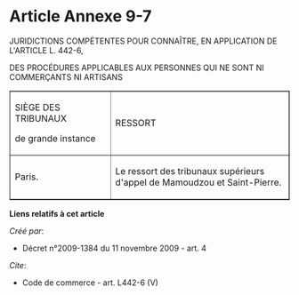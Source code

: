 # Article Annexe 9-7

JURIDICTIONS COMPÉTENTES POUR CONNAÎTRE, EN APPLICATION DE L'ARTICLE L. 442-6,

DES PROCÉDURES APPLICABLES AUX PERSONNES QUI NE SONT NI COMMERÇANTS NI ARTISANS 

<table align="center" width="740" cellpadding="0" border="1">
  <tbody>
    <tr>
      <td width="227">

SIÈGE DES TRIBUNAUX

de grande instance

</td>
      <td width="491">

RESSORT

</td>
    </tr>
    <tr>
      <td width="227">

Paris. 

</td>
      <td width="491">

Le ressort des tribunaux supérieurs d'appel de Mamoudzou et Saint-Pierre.

</td>
    </tr>
  </tbody>
</table>

**Liens relatifs à cet article**

_Créé par_:

  - Décret n°2009-1384 du 11 novembre 2009 - art. 4

_Cite_:

  - Code de commerce - art. L442-6 (V)
